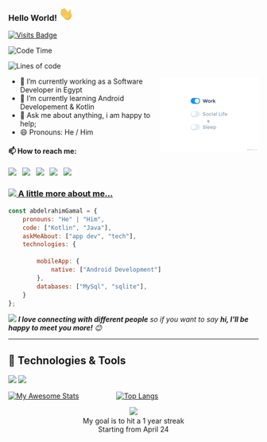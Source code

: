 ### Hello World!  <img src="https://github.com/Ahmednader65/Ahmednader65/blob/master/assets/Hi.gif" width="29px">
  [![Visits Badge](https://badges.pufler.dev/visits/Ahmednader65/Ahmednader65)](https://badges.pufler.dev/visits/abdelrahimgamal/abdelrahimgamal)
  <!--START_SECTION:waka-->
![Code Time](http://img.shields.io/badge/Code%20Time-1%2C420%20hrs%2014%20mins-blue)

![Lines of code](https://img.shields.io/badge/From%20Hello%20World%20I%27ve%20Written-1%20Million%20lines%20of%20code-blue)

<img src="https://github.com/AhmedNader65/AhmedNader65/blob/master/assets/life_balance.gif" alt="side Image" align="right" width="200" height="auto" />
  
  - 🔭 I’m currently working as a Software Developer in Egypt
  - 🌱 I’m currently learning Android Developement & Kotlin
  - 💬 Ask me about anything, i am happy to help;
  - 😄 Pronouns: He / Him
  
  
  #### 📫 How to reach me:
 
  [<img src="https://img.icons8.com/color/48/000000/linkedin.png" width="3.5%"/>](https://www.linkedin.com/in/abdelrahim-gamal-57ba351b4/)  &nbsp; 
  [<img src="https://img.icons8.com/fluent/48/000000/facebook-new.png" width="3.5%"/>](https://www.facebook.com/abdelrahim.gamal/)  &nbsp;
  [<img src="https://img.icons8.com/fluent/48/000000/instagram-new.png" width="3.5%"/>](https://www.instagram.com/abdelrahimgamal/)  &nbsp; 
  [<img src="https://img.icons8.com/fluent/48/000000/stack-overflow-new.png" width="3.5%"/>](https://stackoverflow.com/users/18588930/abdelrahim-gamal/)  &nbsp; 
  <a href="mailto:abdelrahimgamal97@gmail.com"> <img src="https://img.icons8.com/fluent/48/000000/gmail.png" width="3.5%"/>
  
### <img src="https://media.giphy.com/media/VgCDAzcKvsR6OM0uWg/giphy.gif" width="50"> A little more about me...  

```javascript
const abdelrahimGamal = {
    pronouns: "He" | "Him",
    code: ["Kotlin", "Java"],
    askMeAbout: ["app dev", "tech"],
    technologies: {
  
        mobileApp: {
            native: ["Android Development"]
        },
        databases: ["MySql", "sqlite"],
    }
};
```

<img src="https://media.giphy.com/media/LnQjpWaON8nhr21vNW/giphy.gif" width="60"> <em><b>I love connecting with different people</b> so if you want to say <b>hi, I'll be happy to meet you more!</b> 😊</em>

---
## 🔧 Technologies & Tools
![](https://img.shields.io/badge/Editor-Android_Studio-informational?style=flat&logo=android-studio&logoColor=white&color=2bbc8a)
![](https://img.shields.io/badge/Editor-IntelliJ_IDEA-informational?style=flat&logo=intellij-idea&logoColor=white&color=2bbc8a)
   
[![My Awesome Stats](https://awesome-github-stats.azurewebsites.net/user-stats/abdelrahimgamal?cardType=level&theme=github-dark)](https://git.io/awesome-stats-card)
  &nbsp; &nbsp; &nbsp; &nbsp; &nbsp; &nbsp; &nbsp; &nbsp; &nbsp;
[![Top Langs](https://github-readme-stats.vercel.app/api/top-langs/?username=abdelrahimgamal&layout=compact&text_color=daf7dc&bg_color=151515&hide=css,html,php)](https://github.com/anuraghazra/github-readme-stats)
  
  
<div align="center">
    <img height="200px" src="https://github-readme-streak-stats.herokuapp.com/?user=abdelrahimgamal"/> </br>
  My goal is to hit a 1 year streak </br>
  Starting from April 24
</div>
  

